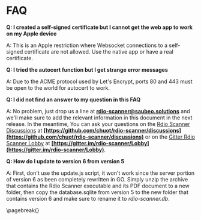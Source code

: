 # FAQ

**Q: I created a self-signed certificate but I cannot get the web app to work on my Apple device**

A: This is an Apple restriction where Websocket connections to a self-signed certificate are not allowed. Use the native app or have a real certificate.

**Q: I tried the autocert function but I get strange error messages**

A: Due to the ACME protocol used by Let's Encrypt, ports 80 and 443 must be open to the world for autocert to work.

**Q: I did not find an answer to my question in this FAQ**

A: No problem, just drop us a line at **[rdio-scanner@saubeo.solutions](mailto:rdio-scanner@saubeo.solutions)** and we'll make sure to add the relevant information in this document in the next release. In the meantime, You can ask your questions on the [Rdio Scanner Discussions](https://github.com/chuot/rdio-scanner/discussions) at **[https://github.com/chuot/rdio-scanner/discussions](https://github.com/chuot/rdio-scanner/discussions)** or on the [Gitter Rdio Scanner Lobby](https://gitter.im/rdio-scanner/Lobby) at **[https://gitter.im/rdio-scanner/Lobby](https://gitter.im/rdio-scanner/Lobby)**.

**Q: How do I update to version 6 from version 5**

A: First, don't use the update.js script, it won't work since the server portion of version 6 as been completely rewritten in GO. Simply unzip the archive that contains the Rdio Scanner executable and its PDF document to a new folder, then copy the database.sqlite from version 5 to the new folder that contains version 6 and make sure to rename it to _rdio-scanner.db_.

\pagebreak{}